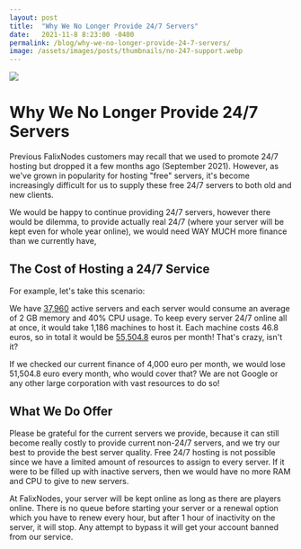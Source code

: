 ```yaml
---
layout: post
title:  "Why We No Longer Provide 24/7 Servers"
date:   2021-11-8 8:23:00 -0400
permalink: /blog/why-we-no-longer-provide-24-7-servers/
image: /assets/images/posts/thumbnails/no-247-support.webp
---
```


<img id="thumbnail" src="{{page.image}}">

# Why We No Longer Provide 24/7 Servers
Previous FalixNodes customers may recall that we used to promote 24/7 hosting but dropped it a few months ago (September 2021). However, as we've grown in popularity for hosting "free" servers, it's become increasingly difficult for us to supply these free 24/7 servers to both old and new clients.

We would be happy to continue providing 24/7 servers, however there would be dilemma, to provide actually real 24/7 (where your server will be kept even for whole year online), we would need WAY MUCH more finance than we currently have,

## <i class="fa-duotone fa-hand-holding-dollar"></i> The Cost of Hosting a 24/7 Service
For example, let's take this scenario:

We have <u>37,960</u> active servers and each server would consume an average of 2 GB memory and 40% CPU usage. To keep every server 24/7 online all at once, it would take 1,186 machines to host it. Each machine costs 46.8 euros, so in total it would be <u>55,504.8</u> euros per month! That's crazy, isn't it?

If we checked our current finance of 4,000 euro per month, we would lose 51,504.8 euro every month, who would cover that? We are not Google or any other large corporation with vast resources to do so!

## <i class="fa-duotone fa-hand-holding-box"></i> What We Do Offer
Please be grateful for the current servers we provide, because it can still become really costly to provide current non-24/7 servers, and we try our best to provide the best server quality.
Free 24/7 hosting is not possible since we have a limited amount of resources to assign to every server. If it were to be filled up with inactive servers, then we would have no more RAM and CPU to give to new servers.

At FalixNodes, your server will be kept online as long as there are players online. There is no queue before starting your server or a renewal option which you have to renew every hour, but after 1 hour of inactivity on the server, it will stop. Any attempt to bypass it will get your account banned from our service.